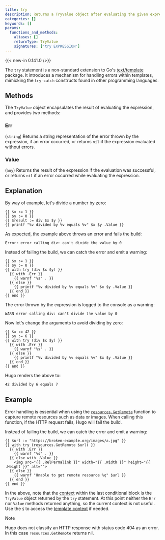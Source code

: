 ```yaml
---
title: try
description: Returns a TryValue object after evaluating the given expression.
categories: []
keywords: []
params:
  functions_and_methods:
    aliases: []
    returnType: TryValue
    signatures: ['try EXPRESSION']
---
```


{{< new-in 0.141.0 />}}

The `try` statement is a non-standard extension to Go's [text/template][] package. It introduces a mechanism for handling errors within templates, mimicking the `try-catch` constructs found in other programming languages.

## Methods

The `TryValue` object encapsulates the result of evaluating the expression, and provides two methods:

### Err

(`string`) Returns a string representation of the error thrown by the expression, if an error occurred, or returns `nil` if the expression evaluated without errors.

### Value

(`any`) Returns the result of the expression if the evaluation was successful, or returns `nil` if an error occurred while evaluating the expression.

## Explanation

By way of example, let's divide a number by zero:

```go-html-template
{{ $x := 1 }}
{{ $y := 0 }}
{{ $result := div $x $y }}
{{ printf "%v divided by %v equals %v" $x $y .Value }}
```

As expected, the example above throws an error and fails the build:

```terminfo
Error: error calling div: can't divide the value by 0
```

Instead of failing the build, we can catch the error and emit a warning:

```go-html-template
{{ $x := 1 }}
{{ $y := 0 }}
{{ with try (div $x $y) }}
  {{ with .Err }}
    {{ warnf "%s" . }}
  {{ else }}
    {{ printf "%v divided by %v equals %v" $x $y .Value }}
  {{ end }}
{{ end }}
```

The error thrown by the expression is logged to the console as a warning:

```terminfo
WARN error calling div: can't divide the value by 0
```

Now let's change the arguments to avoid dividing by zero:

```go-html-template
{{ $x := 42 }}
{{ $y := 6 }}
{{ with try (div $x $y) }}
  {{ with .Err }}
    {{ warnf "%s" . }}
  {{ else }}
    {{ printf "%v divided by %v equals %v" $x $y .Value }}
  {{ end }}
{{ end }}
```

Hugo renders the above to:

```html
42 divided by 6 equals 7
```

## Example

Error handling is essential when using the [`resources.GetRemote`][] function to capture remote resources such as data or images. When calling this function, if the HTTP request fails, Hugo will fail the build.

Instead of failing the build, we can catch the error and emit a warning:

```go-html-template
{{ $url := "https://broken-example.org/images/a.jpg" }}
{{ with try (resources.GetRemote $url) }}
  {{ with .Err }}
    {{ warnf "%s" . }}
  {{ else with .Value }}
    <img src="{{ .RelPermalink }}" width="{{ .Width }}" height="{{ .Height }}" alt="">
  {{ else }}
    {{ warnf "Unable to get remote resource %q" $url }}
  {{ end }}
{{ end }}
```

In the above, note that the [context](g) within the last conditional block is the `TryValue` object returned by the `try` statement. At this point neither the `Err` nor `Value` methods returned anything, so the current context is not useful. Use the `$` to access the [template context][] if needed.

> [!note]
> Hugo does not classify an HTTP response with status code 404 as an error. In this case `resources.GetRemote` returns nil.

[`resources.GetRemote`]: /docs/reference/functions/resources/getremote/
[template context]: /docs/concepts/templating/#template-context
[text/template]: https://pkg.go.dev/text/template
